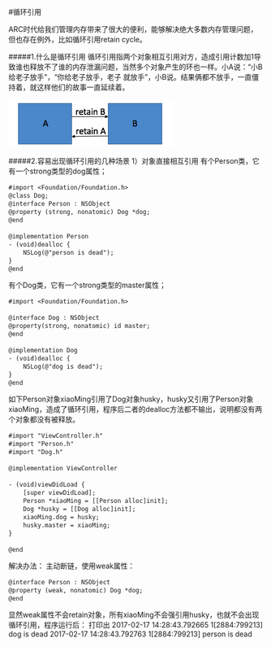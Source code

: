 #循环引用

ARC时代给我们管理内存带来了很大的便利，能够解决绝大多数内存管理问题，但也存在例外，比如循环引用retain cycle。

#####1.什么是循环引用
循环引用指两个对象相互引用对方，造成引用计数加1导致谁也释放不了谁的内存泄漏问题，当然多个对象产生的环也一样。小A说：“小B给老子放手”，“你给老子放手，老子 就放手”，小B说。结果俩都不放手，一直僵持着，就这样他们的故事一直延续着。

![](/assets/pic11-1.png)

#####2.容易出现循环引用的几种场景
1）对象直接相互引用
有个Person类，它有一个strong类型的dog属性；
```objc
#import <Foundation/Foundation.h>
@class Dog;
@interface Person : NSObject
@property (strong, nonatomic) Dog *dog;
@end

@implementation Person
- (void)dealloc {
    NSLog(@"person is dead");
}
@end
```
有个Dog类，它有一个strong类型的master属性；
```objc
#import <Foundation/Foundation.h>

@interface Dog : NSObject
@property(strong, nonatomic) id master;
@end

@implementation Dog
- (void)dealloc {
    NSLog(@"dog is dead");
}
@end
```
如下Person对象xiaoMing引用了Dog对象husky，husky又引用了Person对象xiaoMing，造成了循环引用，程序后二者的dealloc方法都不输出，说明都没有两个对象都没有被释放。
```objc
#import "ViewController.h"
#import "Person.h"
#import "Dog.h"

@implementation ViewController

- (void)viewDidLoad {
    [super viewDidLoad];
    Person *xiaoMing = [[Person alloc]init];
    Dog *husky = [[Dog alloc]init];
    xiaoMing.dog = husky;
    husky.master = xiaoMing;
}

@end

```
解决办法：
主动断链，使用weak属性：
```objc
@interface Person : NSObject
@property (weak, nonatomic) Dog *dog;
@end
```
显然weak属性不会retain对象，所有xiaoMing不会强引用husky，也就不会出现循环引用，程序运行后：
打印出
2017-02-17 14:28:43.792665 1[2884:799213] dog is dead
2017-02-17 14:28:43.792763 1[2884:799213] person is dead
